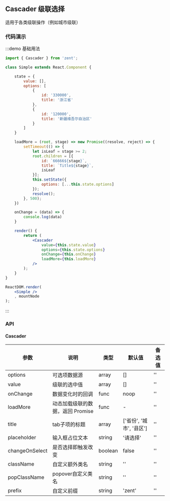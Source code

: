 ## Cascader 级联选择

适用于各类级联操作（例如城市级联）

### 代码演示

:::demo 基础用法
```jsx
import { Cascader } from 'zent';

class Simple extends React.Component {

	state = {
		value: [],
		options: [
			{
				id: '330000',
				title: '浙江省'
			},
			{
				id: '120000',
				title: '新疆维吾尔自治区'
			}
		]
	}

	loadMore = (root, stage) => new Promise((resolve, reject) => {
		setTimeout(() => {
			let isLeaf = stage >= 2;
			root.children = [{
				id: `66666${stage}`,
				title: `Title${stage}`,
				isLeaf
			}];
			this.setState({
				options: [...this.state.options]	
			});
			resolve();
		}, 500);
	})

	onChange = (data) => {
		console.log(data)
	}

	render() {
		return (
			<Cascader
				value={this.state.value}
				options={this.state.options}
				onChange={this.onChange}
				loadMore={this.loadMore}
			/>
		);
	}
}

ReactDOM.render(
	<Simple />
	, mountNode
);

```
:::


### API

#### Cascader

| 参数 | 说明 | 类型 | 默认值 | 备选值 |
|------|------|------|--------|--------|
| options | 可选项数据源 | array | [] | '' |
| value | 级联的选中值 | array | [] | '' |
| onChange | 数据变化时的回调 | func | noop | '' |
| loadMore | 动态加载级联的数据，返回 Promise | func | - | '' |
| title | tab子项的标题 | array | ['省份', '城市', '县区'] | '' |
| placeholder | 输入框占位文本 | string | '请选择' | '' |
| changeOnSelect | 是否选择即触发改变 | boolean | false | '' |
| className | 自定义额外类名 | string | '' | '' |
| popClassName | popover自定义类名 | string | '' | '' |
| prefix | 自定义前缀 | string | 'zent' | '' |

